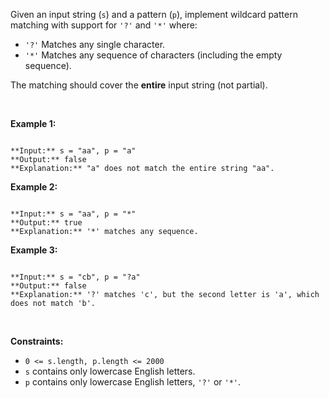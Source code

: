 Given an input string (`s`) and a pattern (`p`), implement wildcard pattern matching with support for `'?'` and `'*'` where:


* `'?'` Matches any single character.
* `'*'` Matches any sequence of characters (including the empty sequence).


The matching should cover the **entire** input string (not partial).


 


**Example 1:**



```

**Input:** s = "aa", p = "a"
**Output:** false
**Explanation:** "a" does not match the entire string "aa".

```

**Example 2:**



```

**Input:** s = "aa", p = "*"
**Output:** true
**Explanation:** '*' matches any sequence.

```

**Example 3:**



```

**Input:** s = "cb", p = "?a"
**Output:** false
**Explanation:** '?' matches 'c', but the second letter is 'a', which does not match 'b'.

```

 


**Constraints:**


* `0 <= s.length, p.length <= 2000`
* `s` contains only lowercase English letters.
* `p` contains only lowercase English letters, `'?'` or `'*'`.


